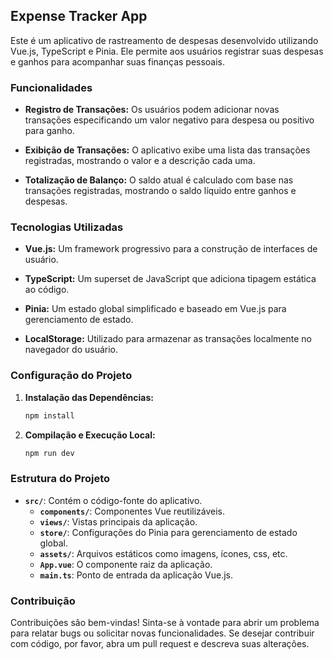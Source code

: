 ## Expense Tracker App

Este é um aplicativo de rastreamento de despesas desenvolvido utilizando Vue.js, TypeScript e Pinia. Ele permite aos usuários registrar suas despesas e ganhos para acompanhar suas finanças pessoais.

### Funcionalidades

- **Registro de Transações:** Os usuários podem adicionar novas transações especificando um valor negativo para despesa ou positivo para ganho.
  
- **Exibição de Transações:** O aplicativo exibe uma lista das transações registradas, mostrando o valor e a descrição cada uma.

- **Totalização de Balanço:** O saldo atual é calculado com base nas transações registradas, mostrando o saldo líquido entre ganhos e despesas.

### Tecnologias Utilizadas

- **Vue.js:** Um framework progressivo para a construção de interfaces de usuário.
  
- **TypeScript:** Um superset de JavaScript que adiciona tipagem estática ao código.
  
- **Pinia:** Um estado global simplificado e baseado em Vue.js para gerenciamento de estado.

- **LocalStorage:** Utilizado para armazenar as transações localmente no navegador do usuário.

### Configuração do Projeto

1. **Instalação das Dependências:**
   ```bash
   npm install
   ```

2. **Compilação e Execução Local:**
   ```bash
   npm run dev
   ```

### Estrutura do Projeto

- **`src/`**: Contém o código-fonte do aplicativo.
  - **`components/`**: Componentes Vue reutilizáveis.
  - **`views/`**: Vistas principais da aplicação.
  - **`store/`**: Configurações do Pinia para gerenciamento de estado global.
  - **`assets/`**: Arquivos estáticos como imagens, ícones, css, etc.
  - **`App.vue`**: O componente raiz da aplicação.
  - **`main.ts`**: Ponto de entrada da aplicação Vue.js.

### Contribuição

Contribuições são bem-vindas! Sinta-se à vontade para abrir um problema para relatar bugs ou solicitar novas funcionalidades. Se desejar contribuir com código, por favor, abra um pull request e descreva suas alterações.


